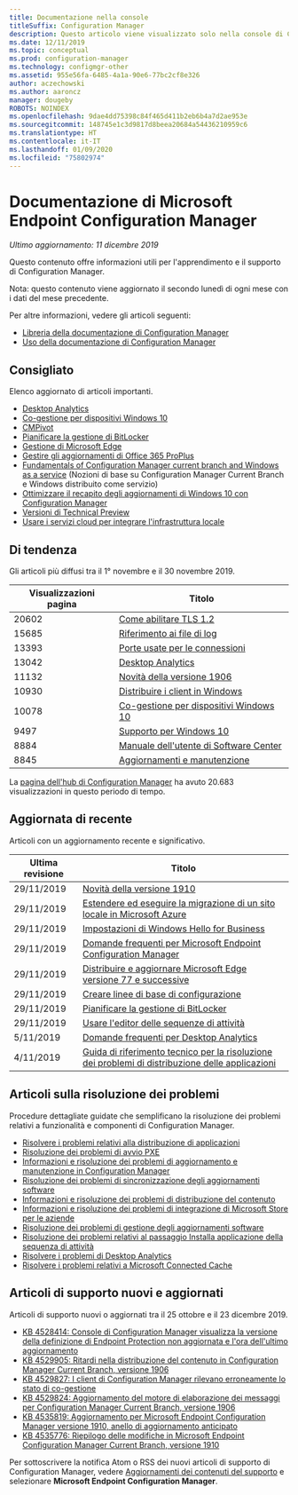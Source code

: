 ```yaml
---
title: Documentazione nella console
titleSuffix: Configuration Manager
description: Questo articolo viene visualizzato solo nella console di Configuration Manager.
ms.date: 12/11/2019
ms.topic: conceptual
ms.prod: configuration-manager
ms.technology: configmgr-other
ms.assetid: 955e56fa-6485-4a1a-90e6-77bc2cf8e326
author: aczechowski
ms.author: aaroncz
manager: dougeby
ROBOTS: NOINDEX
ms.openlocfilehash: 9dae4dd75398c84f465d411b2eb6b4a7d2ae953e
ms.sourcegitcommit: 148745e1c3d9817d8beea20684a54436210959c6
ms.translationtype: HT
ms.contentlocale: it-IT
ms.lasthandoff: 01/09/2020
ms.locfileid: "75802974"
---
```

<!-- 
- Feature 1357546
- This page displays in-console, under the Community workspace, Documentation node. 
- Don't use any relative links; must be full https://docs.microsoft.com and language neutral
- Process: https://microsoft.sharepoint.com/teams/ConfigMgr/Documents/ContentPub/Data%20collection%20process%20for%20Feature%201357546%20In-console%20documentation.docx?web=1
-->

# <a name="microsoft-endpoint-configuration-manager-documentation"></a>Documentazione di Microsoft Endpoint Configuration Manager

*Ultimo aggiornamento: 11 dicembre 2019*

Questo contenuto offre informazioni utili per l'apprendimento e il supporto di Configuration Manager.

Nota: questo contenuto viene aggiornato il secondo lunedì di ogni mese con i dati del mese precedente.

Per altre informazioni, vedere gli articoli seguenti:

- [Libreria della documentazione di Configuration Manager](https://docs.microsoft.com/configmgr)  
- [Uso della documentazione di Configuration Manager](https://docs.microsoft.com/configmgr/core/understand/use-docs)

## <a name="recommended"></a>Consigliato

Elenco aggiornato di articoli importanti.

- [Desktop Analytics](https://docs.microsoft.com/configmgr/desktop-analytics/overview)
- [Co-gestione per dispositivi Windows 10](https://docs.microsoft.com/configmgr/comanage/overview)  
- [CMPivot](https://docs.microsoft.com/configmgr/core/servers/manage/cmpivot)  
- [Pianificare la gestione di BitLocker](https://docs.microsoft.com/configmgr/protect/plan-design/bitlocker-management)  
- [Gestione di Microsoft Edge](https://docs.microsoft.com/configmgr/apps/deploy-use/deploy-edge)  
- [Gestire gli aggiornamenti di Office 365 ProPlus](https://docs.microsoft.com/configmgr/sum/deploy-use/manage-office-365-proplus-updates)  
- [Fundamentals of Configuration Manager current branch and Windows as a service](https://docs.microsoft.com/configmgr/core/understand/configuration-manager-and-windows-as-service) (Nozioni di base su Configuration Manager Current Branch e Windows distribuito come servizio)
- [Ottimizzare il recapito degli aggiornamenti di Windows 10 con Configuration Manager](https://docs.microsoft.com/configmgr/sum/deploy-use/optimize-windows-10-update-delivery)
- [Versioni di Technical Preview](https://docs.microsoft.com/configmgr/core/get-started/technical-preview)
- [Usare i servizi cloud per integrare l'infrastruttura locale](https://docs.microsoft.com/configmgr/core/understand/use-cloud-services)

## <a name="trending"></a>Di tendenza

Gli articoli più diffusi tra il 1° novembre e il 30 novembre 2019.

| Visualizzazioni pagina | Titolo |
|------------|-------|
| 20602 | [Come abilitare TLS 1.2](https://docs.microsoft.com/configmgr/core/plan-design/security/enable-tls-1-2) |
| 15685 | [Riferimento ai file di log](https://docs.microsoft.com/configmgr/core/plan-design/hierarchy/log-files) |
| 13393 | [Porte usate per le connessioni](https://docs.microsoft.com/configmgr/core/plan-design/hierarchy/ports) |
| 13042 | [Desktop Analytics](https://docs.microsoft.com/configmgr/desktop-analytics/overview) |
| 11132 | [Novità della versione 1906](https://docs.microsoft.com/configmgr/core/plan-design/changes/whats-new-in-version-1906) |
| 10930 | [Distribuire i client in Windows](https://docs.microsoft.com/configmgr/core/clients/deploy/deploy-clients-to-windows-computers) |
| 10078 | [Co-gestione per dispositivi Windows 10](https://docs.microsoft.com/configmgr/comanage/overview) |
| 9497 | [Supporto per Windows 10](https://docs.microsoft.com/configmgr/core/plan-design/configs/support-for-windows-10) |
| 8884 | [Manuale dell'utente di Software Center](https://docs.microsoft.com/configmgr/core/understand/software-center) |
| 8845 | [Aggiornamenti e manutenzione](https://docs.microsoft.com/configmgr/core/servers/manage/updates) |

La [pagina dell'hub di Configuration Manager](https://docs.microsoft.com/configmgr/) ha avuto 20.683 visualizzazioni in questo periodo di tempo.

## <a name="recently-updated"></a>Aggiornata di recente

Articoli con un aggiornamento recente e significativo.

| Ultima revisione | Titolo |
|---------------|-------|
| 29/11/2019 | [Novità della versione 1910](https://docs.microsoft.com/configmgr/core/plan-design/changes/whats-new-in-version-1910) |
| 29/11/2019 | [Estendere ed eseguire la migrazione di un sito locale in Microsoft Azure](https://docs.microsoft.com/configmgr/core/support/azure-migration-tool) |
| 29/11/2019 | [Impostazioni di Windows Hello for Business ](https://docs.microsoft.com/configmgr/protect/deploy-use/windows-hello-for-business-settings) |
| 29/11/2019 | [Domande frequenti per Microsoft Endpoint Configuration Manager](https://docs.microsoft.com/configmgr/core/understand/microsoft-endpoint-manager-faq) |
| 29/11/2019 | [Distribuire e aggiornare Microsoft Edge versione 77 e successive](https://docs.microsoft.com/configmgr/apps/deploy-use/deploy-edge) |
| 29/11/2019 | [Creare linee di base di configurazione](https://docs.microsoft.com/configmgr/compliance/deploy-use/create-configuration-baselines) |
| 29/11/2019 | [Pianificare la gestione di BitLocker](https://docs.microsoft.com/configmgr/protect/plan-design/bitlocker-management) |
| 29/11/2019 | [Usare l'editor delle sequenze di attività](https://docs.microsoft.com/configmgr/osd/understand/task-sequence-editor) |
| 5/11/2019 | [Domande frequenti per Desktop Analytics](https://docs.microsoft.com/configmgr/desktop-analytics/faq) |
| 4/11/2019 | [Guida di riferimento tecnico per la risoluzione dei problemi di distribuzione delle applicazioni](https://docs.microsoft.com/configmgr/apps/understand/app-deployment-technical-reference) |

## <a name="troubleshooting-articles"></a>Articoli sulla risoluzione dei problemi

Procedure dettagliate guidate che semplificano la risoluzione dei problemi relativi a funzionalità e componenti di Configuration Manager.

- [Risolvere i problemi relativi alla distribuzione di applicazioni](https://docs.microsoft.com/configmgr/apps/understand/app-deployment-technical-reference)
- [Risoluzione dei problemi di avvio PXE](https://support.microsoft.com/help/4468612)
- [Informazioni e risoluzione dei problemi di aggiornamento e manutenzione in Configuration Manager](https://support.microsoft.com/help/4490424)
- [Risoluzione dei problemi di sincronizzazione degli aggiornamenti software](https://support.microsoft.com/help/10059)
- [Informazioni e risoluzione dei problemi di distribuzione del contenuto](https://support.microsoft.com/help/4482728)
- [Informazioni e risoluzione dei problemi di integrazione di Microsoft Store per le aziende](https://docs.microsoft.com/configmgr/apps/deploy-use/troubleshoot-microsoft-store-for-business-integration)
- [Risoluzione dei problemi di gestione degli aggiornamenti software](https://support.microsoft.com/help/10680)
- [Risoluzione dei problemi relativi al passaggio Installa applicazione della sequenza di attività](https://support.microsoft.com/help/18408/)
- [Risolvere i problemi di Desktop Analytics](https://docs.microsoft.com/configmgr/desktop-analytics/troubleshooting)
- [Risolvere i problemi relativi a Microsoft Connected Cache](https://docs.microsoft.com/configmgr/core/servers/deploy/configure/troubleshoot-microsoft-connected-cache)

## <a name="new-and-updated-support-articles"></a>Articoli di supporto nuovi e aggiornati

Articoli di supporto nuovi o aggiornati tra il 25 ottobre e il 23 dicembre 2019.

- [KB 4528414: Console di Configuration Manager visualizza la versione della definizione di Endpoint Protection non aggiornata e l'ora dell'ultimo aggiornamento](https://support.microsoft.com/help/4528414/)
- [KB 4529905: Ritardi nella distribuzione del contenuto in Configuration Manager Current Branch, versione 1906](https://support.microsoft.com/help/4529905)
- [KB 4529827: I client di Configuration Manager rilevano erroneamente lo stato di co-gestione](https://support.microsoft.com/help/4529827)
- [KB 4529824: Aggiornamento del motore di elaborazione dei messaggi per Configuration Manager Current Branch, versione 1906](https://support.microsoft.com/help/4529824)
- [KB 4535819: Aggiornamento per Microsoft Endpoint Configuration Manager versione 1910, anello di aggiornamento anticipato](https://support.microsoft.com/help/4535819)
- [KB 4535776: Riepilogo delle modifiche in Microsoft Endpoint Configuration Manager Current Branch, versione 1910](https://support.microsoft.com/help/4535776)


Per sottoscrivere la notifica Atom o RSS dei nuovi articoli di supporto di Configuration Manager, vedere [Aggiornamenti dei contenuti del supporto](https://support.microsoft.com/help/4089498/) e selezionare **Microsoft Endpoint Configuration Manager**.  
